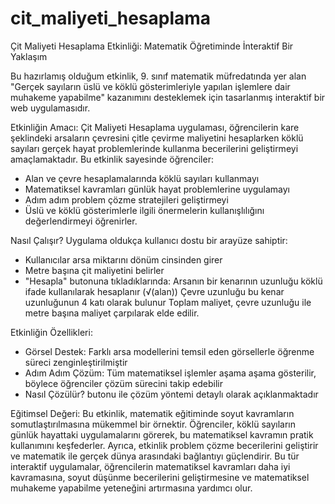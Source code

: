 # cit_maliyeti_hesaplama

Çit Maliyeti Hesaplama Etkinliği: Matematik Öğretiminde İnteraktif Bir Yaklaşım

Bu hazırlamış olduğum etkinlik, 9. sınıf matematik müfredatında yer alan "Gerçek sayıların üslü ve köklü gösterimleriyle yapılan işlemlere dair muhakeme yapabilme" kazanımını desteklemek için tasarlanmış interaktif bir web uygulamasıdır.

Etkinliğin Amacı:
Çit Maliyeti Hesaplama uygulaması, öğrencilerin kare şeklindeki arsaların çevresini çitle çevirme maliyetini hesaplarken köklü sayıları gerçek hayat problemlerinde kullanma becerilerini geliştirmeyi amaçlamaktadır. Bu etkinlik sayesinde öğrenciler:
- Alan ve çevre hesaplamalarında köklü sayıları kullanmayı
- Matematiksel kavramları günlük hayat problemlerine uygulamayı
- Adım adım problem çözme stratejileri geliştirmeyi
- Üslü ve köklü gösterimlerle ilgili önermelerin kullanışlılığını değerlendirmeyi öğrenirler.

Nasıl Çalışır?
Uygulama oldukça kullanıcı dostu bir arayüze sahiptir:
- Kullanıcılar arsa miktarını dönüm cinsinden girer
- Metre başına çit maliyetini belirler
- "Hesapla" butonuna tıkladıklarında: 
 Arsanın bir kenarının uzunluğu köklü ifade kullanılarak hesaplanır (√(alan))
 Çevre uzunluğu bu kenar uzunluğunun 4 katı olarak bulunur
 Toplam maliyet, çevre uzunluğu ile metre başına maliyet çarpılarak elde edilir.

Etkinliğin Özellikleri:
- Görsel Destek: Farklı arsa modellerini temsil eden görsellerle öğrenme süreci zenginleştirilmiştir
- Adım Adım Çözüm: Tüm matematiksel işlemler aşama aşama gösterilir, böylece öğrenciler çözüm sürecini takip edebilir
- Nasıl Çözülür? butonu ile çözüm yöntemi detaylı olarak açıklanmaktadır

Eğitimsel Değeri:
Bu etkinlik, matematik eğitiminde soyut kavramların somutlaştırılmasına mükemmel bir örnektir. 
Öğrenciler, köklü sayıların günlük hayattaki uygulamalarını görerek, bu matematiksel kavramın pratik kullanımını keşfederler. Ayrıca, etkinlik problem çözme becerilerini geliştirir ve matematik ile gerçek dünya arasındaki bağlantıyı güçlendirir.
Bu tür interaktif uygulamalar, öğrencilerin matematiksel kavramları daha iyi kavramasına, soyut düşünme becerilerini geliştirmesine ve matematiksel muhakeme yapabilme yeteneğini artırmasına yardımcı olur.
